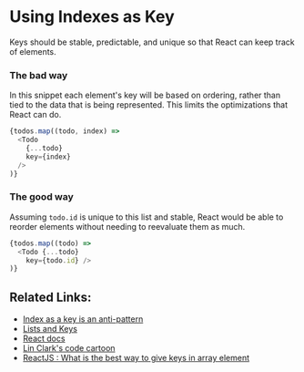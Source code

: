 # Using Indexes as Key

Keys should be stable, predictable, and unique so that React can keep track of elements.

### The bad way

In this snippet each element's key will be based on ordering, rather than tied to the data that is being represented. This limits the optimizations that React can do.

```javascript
{todos.map((todo, index) =>
  <Todo
    {...todo}
    key={index}
  />
)}
```

### The good way

Assuming `todo.id` is unique to this list and stable, React would be able to reorder elements without needing to reevaluate them as much.

```javascript
{todos.map((todo) =>
  <Todo {...todo}
    key={todo.id} />
)}
```

## Related Links:

* [Index as a key is an anti-pattern](https://medium.com/@robinpokorny/index-as-a-key-is-an-anti-pattern-e0349aece318)
* [Lists and Keys](https://reactjs.org/docs/lists-and-keys.html)
* [React docs](https://reactjs.org/docs/reconciliation.html#tradeoffs)
* [Lin Clark's code cartoon](https://youtu.be/-t8eOoRsJ7M?t=981)
* [ReactJS : What is the best way to give keys in array element](https://stackoverflow.com/questions/49841086/reactjs-what-is-the-best-way-to-give-keys-in-array-element)

